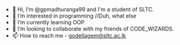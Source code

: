 - 👋 Hi, I’m @gpmadhuranga99 and I'm a student of SLTC.
- 👀 I’m interested in programming //Duh, what else 
- 🌱 I’m currently learning OOP
- 💞️ I’m looking to collaborate with my friends of CODE_WIZARDS.
- 📫 How to reach me - godellagem@sltc.ac.lk

<!---
gpmadhuranga99/gpmadhuranga99 is a ✨ special ✨ repository because its `README.md` (this file) appears on your GitHub profile.
You can click the Preview link to take a look at your changes.
--->

